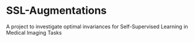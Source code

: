 # SSL-Augmentations
A project to investigate optimal invariances for Self-Supervised Learning in Medical Imaging Tasks
